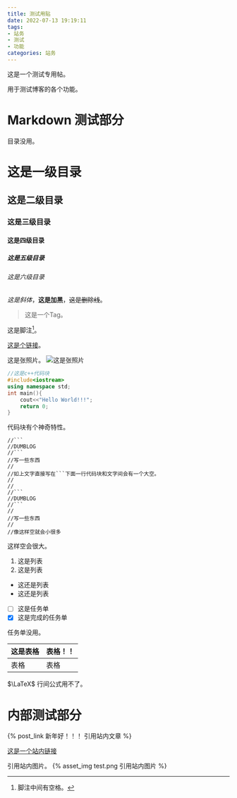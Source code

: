 ```yaml
---
title: 测试用贴
date: 2022-07-13 19:19:11
tags: 
- 站务
- 测试
- 功能
categories: 站务
---
```


这是一个测试专用帖。

用于测试博客的各个功能。

<!--more-->

# Markdown 测试部分

目录没用。

# 这是一级目录
## 这是二级目录
### 这是三级目录
#### 这是四级目录
##### 这是五级目录
###### 这是六级目录

*这是斜体*，**这是加黑**，~~这是删除线~~。

> 这是一个Tag。

这是脚注[^1]。

[这是个链接](https://dumblog.top/)。

这是张照片。
![这是张照片](https://dumblog.top/favicon.ico)

```cpp
//这是c++代码块
#include<iostream>
using namespace std;
int main(){
	cout<<"Hello World!!!";
	return 0;
}
```

代码块有个神奇特性。
```
//```
//DUMBLOG
//```
//写一些东西
//
//如上文字直接写在```下面一行代码块和文字间会有一个大空。
//
//
//```
//DUMBLOG
//```
//
//写一些东西
//
//像这样空就会小很多
```
这样空会很大。


1. 这是列表
2. 这是列表

- 这还是列表
- 这还是列表

- [ ] 这是任务单
- [x] 这是完成的任务单

任务单没用。

这是表格 | 表格！！
----- | -----
表格 | 表格

$\LaTeX$
行间公式用不了。

[^1]: 脚注中间有空格。

# 内部测试部分

{% post_link 新年好！！！ 引用站内文章 %}

[这是一个站内链接](/)

引用站内图片。
{% asset_img test.png 引用站内图片 %}

